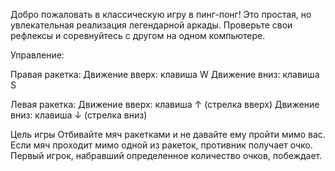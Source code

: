 Добро пожаловать в классическую игру в пинг-понг! Это простая, но увлекательная реализация легендарной аркады. 
Проверьте свои рефлексы и соревнуйтесь с другом на одном компьютере.

Управление:

Правая ракетка:
Движение вверх: клавиша W
Движение вниз: клавиша S

Левая ракетка:
Движение вверх: клавиша ↑ (стрелка вверх)
Движение вниз: клавиша ↓ (стрелка вниз)

Цель игры
Отбивайте мяч ракетками и не давайте ему пройти мимо вас. 
Если мяч проходит мимо одной из ракеток, противник получает очко. 
Первый игрок, набравший определенное количество очков, побеждает.


